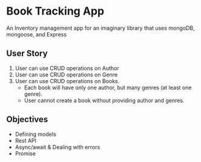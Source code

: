 # Book Tracking App
An Inventory management app for an imaginary library that uses mongoDB, mongoose, and Express

## User Story

1. User can use CRUD operations on Author
2. User can use CRUD operations on Genre
3. User can use CRUD operations on Books. 
    * Each book will have only one author, but many genres (at least one genre). 
    * User cannot create a book without providing author and genres.

## Objectives
* Defining models
* Rest API
* Async/await & Dealing with errors
* Promise


